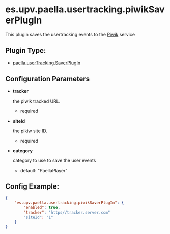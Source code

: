 # es.upv.paella.usertracking.piwikSaverPlugIn

This plugin saves the usertracking events to the [Piwik](https://matomo.org/) service

## Plugin Type:
- [paella.userTracking.SaverPlugIn](../developer/plugin_types.md)

## Configuration Parameters

* **tracker**

	the piwik tracked URL.
	- required

* **siteId**

	the pikiw site ID.
	- required

* **category**

	category to use to save the user events
	- default: "PaellaPlayer"


## Config Example:

```json
{
	"es.upv.paella.usertracking.piwikSaverPlugIn": {
		"enabled": true,
		"tracker": "https//tracker.server.com"
		"siteId": "1"
	}
}
```

